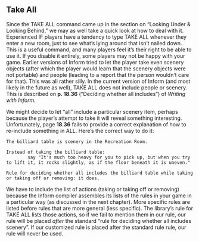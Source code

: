 ## Take All

Since the TAKE ALL command came up in the section on “Looking Under &amp; Looking Behind,” we may as well take a quick look at how to deal with it. Experienced IF players have a tendency to type TAKE ALL whenever they enter a new room, just to see what’s lying around that isn’t nailed down. This is a useful command, and many players feel it’s their right to be able to use it. If you disable it entirely, some players may not be happy with your game. Earlier versions of Inform tried to let the player take even scenery objects (after which the player would learn that the scenery objects were not portable) and people (leading to a report that the person wouldn’t care for that). This was all rather silly. In the current version of Inform (and most likely in the future as well), TAKE ALL does not include people or scenery. This is described on **p. 18.36** (“Deciding whether all includes”) of _Writing with Inform._

We might decide to let “all” include a particular scenery item, perhaps because the player’s attempt to take it will reveal something interesting. Unfortunately, page **18.36** fails to provide a correct explanation of how to re-include something in ALL. Here’s the correct way to do it:

```inform7
The billiard table is scenery in the Recreation Room.

Instead of taking the billiard table:
        say "It's much too heavy for you to pick up, but when you try to lift it, it rocks slightly, as if the floor beneath it is uneven."

Rule for deciding whether all includes the billiard table while taking or taking off or removing: it does.
```

We have to include the list of actions (taking or taking off or removing) because the Inform compiler assembles its lists of the rules in your game in a particular way (as discussed in the next chapter). More specific rules are listed before rules that are more general (less specific). The library’s rule for TAKE ALL lists those actions, so if we fail to mention them in our rule, our rule will be placed _after_ the standard “rule for deciding whether all includes scenery”. If our customized rule is placed after the standard rule rule, our rule will never be used.
